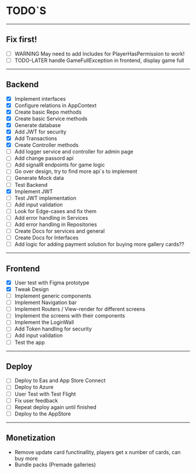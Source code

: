 # TODO`S

<hr />

## Fix first!

- [ ] WARNING May need to add Includes for PlayerHasPermission to work!
- [ ] TODO-LATER handle GameFullException in frontend, display game full

<hr />

## Backend

- [x] Implement interfaces
- [x] Configure relations in AppContext
- [x] Create basic Repo methods
- [x] Create basic Service methods
- [x] Generate database
- [x] Add JWT for security
- [x] Add Transactions
- [x] Create Controller methods
- [ ] Add logger service and controller for admin page
- [ ] Add change passord api
- [ ] Add signalR endpoints for game logic
- [ ] Go over design, try to find more api´s to implement
- [ ] Generate Mock data
- [ ] Test Backend
- [x] Implement JWT
- [ ] Test JWT implementation
- [ ] Add input validation
- [ ] Look for Edge-cases and fix them
- [ ] Add error handling in Services
- [ ] Add error handling in Repositories
- [ ] Create Docs for services and general
- [ ] Create Docs for Interfaces
- [ ] Add logic for adding payment solution for buying more gallery cards??

<hr />

## Frontend

- [x] User test with Figma prototype
- [x] Tweak Design
- [ ] Implement generic components
- [ ] Implement Navigation bar
- [ ] Implement Routers / View-render for different screens
- [ ] Implement the screens with their components
- [ ] Implement the LoginWall
- [ ] Add Token handling for security
- [ ] Add input validation
- [ ] Test the app

<hr />

## Deploy

- [ ] Deploy to Eas and App Store Connect
- [ ] Deploy to Azure
- [ ] User Test with Test Flight
- [ ] Fix user feedback
- [ ] Repeat deploy again until finished
- [ ] Deploy to the AppStore

<hr />

## Monetization

- Remove update card functinallity, players get x number of cards, can buy more
- Bundle packs (Premade galleries)
